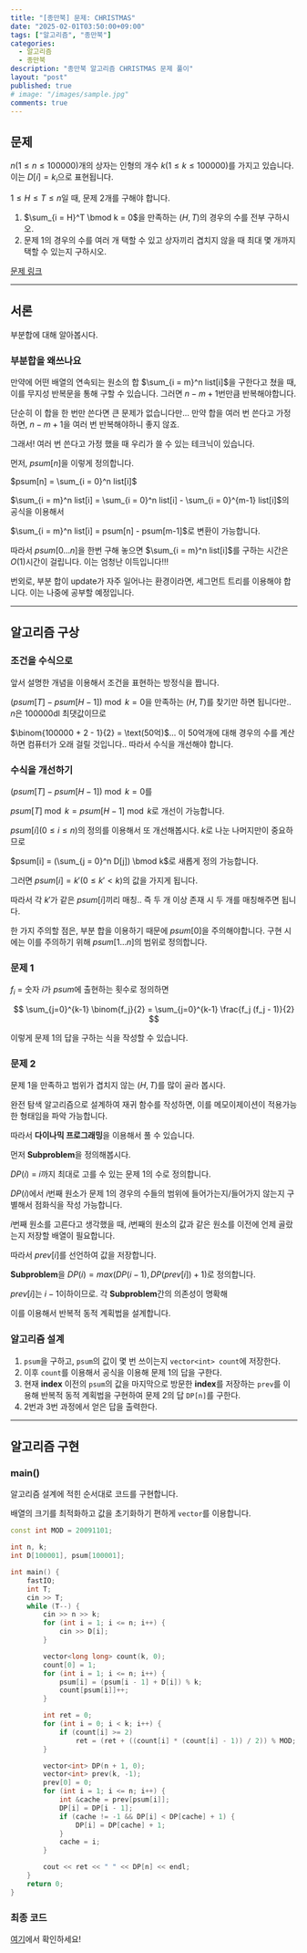 ```yaml
---
title: "[종만북] 문제: CHRISTMAS"
date: "2025-02-01T03:50:00+09:00"
tags: ["알고리즘", "종만북"]
categories:
  - 알고리즘
  - 종만북
description: "종만북 알고리즘 CHRISTMAS 문제 풀이"
layout: "post"
published: true
# image: "/images/sample.jpg"
comments: true
---
```


## 문제
$n(1 \leq n \leq 100000)$개의 상자는 인형의 개수 $k(1 \leq k \leq 100000)$를 가지고 있습니다. 이는 $D[i] = k_i$으로 표현됩니다.

$1 \leq H \leq T \leq n$일 때, 문제 2개를 구해야 합니다.

1. $\sum_{i = H}^T \bmod k = 0$을 만족하는 $(H, T)$의 경우의 수를 전부 구하시오.
2. 문제 1의 경우의 수를 여러 개 택할 수 있고 상자끼리 겹치지 않을 때 최대 몇 개까지 택할 수 있는지 구하시오.

[문제 링크](https://algospot.com/judge/problem/read/CHRISTMAS)

* * *

## 서론
부분합에 대해 알아봅시다.

### 부분합을 왜쓰나요
만약에 어떤 배열의 연속되는 원소의 합 $\sum_{i = m}^n list[i]$을 구한다고 쳤을 때, 이를 무지성 반복문을 통해 구할 수 있습니다. 그러면 $n - m + 1$번만큼 반복해야합니다.

단순히 이 합을 한 번만 쓴다면 큰 문제가 없습니다만... 만약 합을 여러 번 쓴다고 가정하면, $n - m + 1$을 여러 번 반복해야하니 좋지 않죠.

그래서! 여러 번 쓴다고 가정 했을 때 우리가 쓸 수 있는 테크닉이 있습니다.

먼저, $psum[n]$을 이렇게 정의합니다.

$psum[n] = \sum_{i = 0}^n list[i]$

$\sum_{i = m}^n list[i] = \sum_{i = 0}^n list[i] - \sum_{i = 0}^{m-1} list[i]$의 공식을 이용해서

$\sum_{i = m}^n list[i] = psum[n] - psum[m-1]$로 변환이 가능합니다.

따라서 $psum[0...n]$을 한번 구해 놓으면 $\sum_{i = m}^n list[i]$를 구하는 시간은 $O(1)$시간이 걸립니다. 이는 엄청난 이득입니다!!!

번외로, 부분 합이 update가 자주 일어나는 환경이라면, 세그먼트 트리를 이용해야 합니다. 이는 나중에 공부할 예정입니다.

* * *

## 알고리즘 구상
### 조건을 수식으로
앞서 설명한 개념을 이용해서 조건을 표현하는 방정식을 짭니다.

$(psum[T] - psum[H-1]) \bmod k = 0$을 만족하는 $(H,T)$를 찾기만 하면 됩니다만.. $n$은 100000dl 최댓값이므로

$\binom{100000 + 2 - 1}{2} = \text(50억)$... 이 50억개에 대해 경우의 수를 계산하면 컴퓨터가 오래 걸릴 것입니다.. 따라서 수식을 개선해야 합니다.

### 수식을 개선하기
$(psum[T] - psum[H-1]) \bmod k = 0$를 

$psum[T] \bmod k = psum[H-1] \bmod k$로 개선이 가능합니다.

$psum[i](0 \leq i \leq n)$의 정의를 이용해서 또 개선해봅시다. $k$로 나눈 나머지만이 중요하므로

$psum[i] = (\sum_{j = 0}^n D[j]) \bmod k$로 새롭게 정의 가능합니다.

그러면 $psum[i] = k'(0 \leq k' < k)$의 값을 가지게 됩니다.

따라서 각 $k'$가 같은 $psum[i]$끼리 매칭.. 즉 두 개 이상 존재 시 두 개를 매칭해주면 됩니다.

한 가지 주의할 점은, 부분 합을 이용하기 때문에 $psum[0]$을 주의해야합니다. 구현 시에는 이를 주의하기 위해 $psum[1...n]$의 범위로 정의합니다.

### 문제 1
$f_i$ = 숫자 $i$가 $psum$에 출현하는 횟수로 정의하면

$$
\sum_{j=0}^{k-1} \binom{f_j}{2} = \sum_{j=0}^{k-1} \frac{f_j (f_j - 1)}{2}
$$

이렇게 문제 1의 답을 구하는 식을 작성할 수 있습니다.

### 문제 2
문제 1을 만족하고 범위가 겹치지 않는 $(H,T)$를 많이 골라 봅시다.

완전 탐색 알고리즘으로 설계하여 재귀 함수를 작성하면, 이를 메모이제이션이 적용가능한 형태임을 파악 가능합니다.

따라서 **다이나믹 프로그래밍**을 이용해서 풀 수 있습니다. 

먼저 **Subproblem**을 정의해봅시다. 

$DP(i)$ = $i$까지 최대로 고를 수 있는 문제 1의 수로 정의합니다.

$DP(i)$에서 $i$번째 원소가 문제 1의 경우의 수들의 범위에 들어가는지/들어가지 않는지 구별해서 점화식을 작성 가능합니다.

$i$번째 원소를 고른다고 생각했을 때, $i$번째의 원소의 값과 같은 원소를 이전에 언제 골랐는지 저장할 배열이 필요합니다.

따라서 $prev[i]$를 선언하여 값을 저장합니다.

**Subproblem**을 $DP(i) = max(DP(i-1), DP(prev[i]) + 1)$로 정의합니다.

$prev[i]$는 $i-1$이하이므로. 각 **Subproblem**간의 의존성이 명확해

이를 이용해서 반복적 동적 계획법을 설계합니다.

### 알고리즘 설계
1. `psum`을 구하고, `psum`의 값이 몇 번 쓰이는지 `vector<int> count`에 저장한다.
2. 이후 `count`를 이용해서 공식을 이용해 문제 1의 답을 구한다.
3. 현재 **index** 이전의 `psum`의 값을 마지막으로 방문한 **index**를 저장하는 `prev`를 이용해 반복적 동적 계획법을 구현하여 문제 2의 답 `DP[n]`를 구한다.
4. 2번과 3번 과정에서 얻은 답을 출력한다.

* * *

## 알고리즘 구현
### main()
알고리즘 설계에 적힌 순서대로 코드를 구현합니다.

배열의 크기를 최적화하고 값을 초기화하기 편하게 `vector`를 이용합니다.

```c++
const int MOD = 20091101;

int n, k;
int D[100001], psum[100001];

int main() {
    fastIO;
    int T;
    cin >> T;
    while (T--) {
        cin >> n >> k;
        for (int i = 1; i <= n; i++) {
            cin >> D[i];
        }

        vector<long long> count(k, 0);
        count[0] = 1;
        for (int i = 1; i <= n; i++) {
            psum[i] = (psum[i - 1] + D[i]) % k;
            count[psum[i]]++;
        }

        int ret = 0;
        for (int i = 0; i < k; i++) {
            if (count[i] >= 2)
                ret = (ret + ((count[i] * (count[i] - 1)) / 2)) % MOD;
        }

        vector<int> DP(n + 1, 0);
        vector<int> prev(k, -1);
        prev[0] = 0;
        for (int i = 1; i <= n; i++) {
            int &cache = prev[psum[i]];
            DP[i] = DP[i - 1];
            if (cache != -1 && DP[i] < DP[cache] + 1) {
                DP[i] = DP[cache] + 1;
            }
            cache = i;
        }

        cout << ret << " " << DP[n] << endl;
    }
    return 0;
}
```

### 최종 코드
[여기](https://github.com/sossos5989/algospot/blob/main/christmas.cc)에서 확인하세요!
